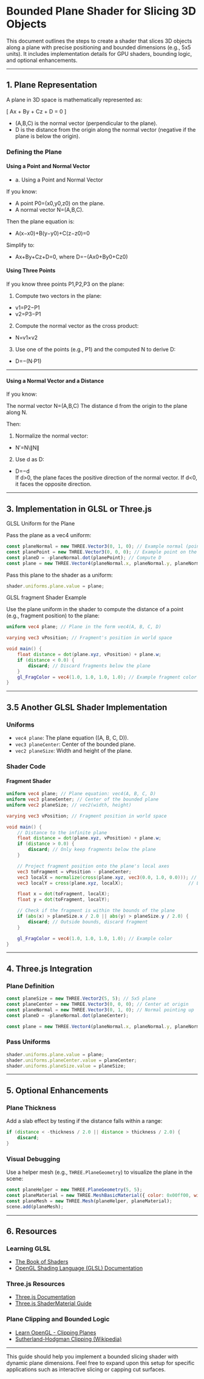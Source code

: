 # Bounded Plane Shader for Slicing 3D Objects

This document outlines the steps to create a shader that slices 3D objects along a plane with precise positioning and bounded dimensions (e.g., 5x5 units). It includes implementation details for GPU shaders, bounding logic, and optional enhancements.

---

## 1. Plane Representation
A plane in 3D space is mathematically represented as:

\[ Ax + By + Cz + D = 0 \]

- (A,B,C) is the normal vector (perpendicular to the plane).
- D is the distance from the origin along the normal vector (negative if the plane is below the origin).

### Defining the Plane
#### Using a Point and Normal Vector
- a. Using a Point and Normal Vector

If you know:

- A point P0=(x0,y0,z0) on the plane.
- A normal vector N=(A,B,C).

Then the plane equation is:
- A(x−x0)+B(y−y0)+C(z−z0)=0

Simplify to:
- Ax+By+Cz+D=0, where D=−(Ax0+By0+Cz0)


#### Using Three Points
If you know three points P1,P2,P3​ on the plane:
1. Compute two vectors in the plane:
- v1=P2−P1
- v2​=P3​−P1
2. Compute the normal vector as the cross product:
- N=v1×v2
3. Use one of the points (e.g., P1) and the computed N to derive D:
- D=−(N⋅P1)

---

#### Using a Normal Vector and a Distance

If you know:

The normal vector N=(A,B,C)
The distance d from the origin to the plane along N.

Then:
1. Normalize the normal vector:
- N′=N\∥N∥
2. Use d as D:
- D=−d\
If d>0, the plane faces the positive direction of the normal vector. If d<0, it faces the opposite direction.
---

## 3. Implementation in GLSL or Three.js

GLSL Uniform for the Plane

Pass the plane as a vec4 uniform:
```javascript
const planeNormal = new THREE.Vector3(0, 1, 0); // Example normal (pointing up)
const planePoint = new THREE.Vector3(0, 0, 0); // Example point on the plane
const planeD = -planeNormal.dot(planePoint); // Compute D
const plane = new THREE.Vector4(planeNormal.x, planeNormal.y, planeNormal.z, planeD);
```
Pass this plane to the shader as a uniform:

```javascript
shader.uniforms.plane.value = plane;
```

GLSL fragment Shader Example

Use the plane uniform in the shader to compute the distance of a point (e.g., fragment position) to the plane:

```glsl
uniform vec4 plane; // Plane in the form vec4(A, B, C, D)

varying vec3 vPosition; // Fragment's position in world space

void main() {
    float distance = dot(plane.xyz, vPosition) + plane.w;
    if (distance < 0.0) {
        discard; // Discard fragments below the plane
    }
    gl_FragColor = vec4(1.0, 1.0, 1.0, 1.0); // Example fragment color
}
```

---

## 3.5 Another GLSL Shader Implementation

### Uniforms
- `vec4 plane`: The plane equation \((A, B, C, D)\).
- `vec3 planeCenter`: Center of the bounded plane.
- `vec2 planeSize`: Width and height of the plane.

### Shader Code
#### Fragment Shader
```glsl
uniform vec4 plane; // Plane equation: vec4(A, B, C, D)
uniform vec3 planeCenter; // Center of the bounded plane
uniform vec2 planeSize; // vec2(width, height)

varying vec3 vPosition; // Fragment position in world space

void main() {
    // Distance to the infinite plane
    float distance = dot(plane.xyz, vPosition) + plane.w;
    if (distance > 0.0) {
        discard; // Only keep fragments below the plane
    }

    // Project fragment position onto the plane's local axes
    vec3 toFragment = vPosition - planeCenter;
    vec3 localX = normalize(cross(plane.xyz, vec3(0.0, 1.0, 0.0))); // Local X-axis
    vec3 localY = cross(plane.xyz, localX);                        // Local Y-axis

    float x = dot(toFragment, localX);
    float y = dot(toFragment, localY);

    // Check if the fragment is within the bounds of the plane
    if (abs(x) > planeSize.x / 2.0 || abs(y) > planeSize.y / 2.0) {
        discard; // Outside bounds, discard fragment
    }

    gl_FragColor = vec4(1.0, 1.0, 1.0, 1.0); // Example color
}
```

---

## 4. Three.js Integration

### Plane Definition
```javascript
const planeSize = new THREE.Vector2(5, 5); // 5x5 plane
const planeCenter = new THREE.Vector3(0, 0, 0); // Center at origin
const planeNormal = new THREE.Vector3(0, 1, 0); // Normal pointing up
const planeD = -planeNormal.dot(planeCenter);

const plane = new THREE.Vector4(planeNormal.x, planeNormal.y, planeNormal.z, planeD);
```

### Pass Uniforms
```javascript
shader.uniforms.plane.value = plane;
shader.uniforms.planeCenter.value = planeCenter;
shader.uniforms.planeSize.value = planeSize;
```

---

## 5. Optional Enhancements

### Plane Thickness
Add a slab effect by testing if the distance falls within a range:
```glsl
if (distance < -thickness / 2.0 || distance > thickness / 2.0) {
    discard;
}
```

### Visual Debugging
Use a helper mesh (e.g., `THREE.PlaneGeometry`) to visualize the plane in the scene:
```javascript
const planeHelper = new THREE.PlaneGeometry(5, 5);
const planeMaterial = new THREE.MeshBasicMaterial({ color: 0x00ff00, wireframe: true });
const planeMesh = new THREE.Mesh(planeHelper, planeMaterial);
scene.add(planeMesh);
```

---

## 6. Resources

### Learning GLSL
- [The Book of Shaders](https://thebookofshaders.com/)
- [OpenGL Shading Language (GLSL) Documentation](https://www.khronos.org/opengl/wiki/Core_Language_(GLSL))

### Three.js Resources
- [Three.js Documentation](https://threejs.org/docs/)
- [Three.js ShaderMaterial Guide](https://threejs.org/docs/#api/en/materials/ShaderMaterial)

### Plane Clipping and Bounded Logic
- [Learn OpenGL - Clipping Planes](https://learnopengl.com/Advanced-OpenGL/Depth-testing)
- [Sutherland-Hodgman Clipping (Wikipedia)](https://en.wikipedia.org/wiki/Sutherland%E2%80%93Hodgman_algorithm)

---

This guide should help you implement a bounded slicing shader with dynamic plane dimensions. Feel free to expand upon this setup for specific applications such as interactive slicing or capping cut surfaces.
